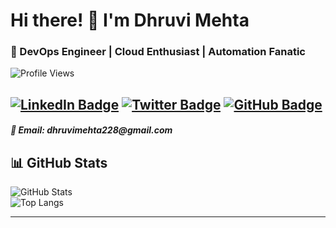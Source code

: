 # Hi there! 👋 I'm Dhruvi Mehta  

### 🚀 DevOps Engineer | Cloud Enthusiast | Automation Fanatic  

![Profile Views](https://komarev.com/ghpvc/?username=dhruviemehta&label=Profile+Views&color=brightgreen)

[![LinkedIn Badge](https://img.shields.io/badge/LinkedIn-Dhruvi-blue?style=flat&logo=linkedin)](https://www.linkedin.com/in/dhruviee/)
[![Twitter Badge](https://img.shields.io/badge/Twitter-Dhruvi-blue?style=flat&logo=twitter)](https://twitter.com/dhru_mehtaa)
[![GitHub Badge](https://img.shields.io/badge/GitHub-dhruviemehta-black?style=flat&logo=github)](https://github.com/dhruviemehta)
---
<h5>📧 Email: dhruvimehta228@gmail.com </h5>


## 📊 GitHub Stats  

![GitHub Stats](https://github-readme-stats.vercel.app/api?username=dhruviemehta&show_icons=true&theme=radical)  
![Top Langs](https://github-readme-stats.vercel.app/api/top-langs/?username=dhruviemehta&layout=compact&theme=radical)

---
